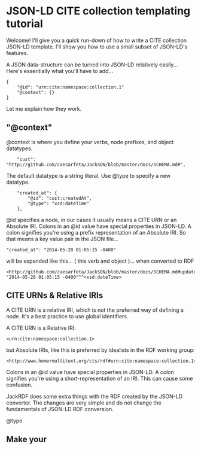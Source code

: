# JSON-LD CITE collection templating tutorial

Welcome!
I'll give you a quick run-down of how to write a CITE collection JSON-LD template.
I'll show you how to use a small subset of JSON-LD's features.

A JSON data-structure can be turned into JSON-LD relatively easily...
Here's essentially what you'll have to add...

	{
		"@id": "urn:cite:namespace:collection.1"
		"@context": {}
	}

Let me explain how they work.

## "@context"

@context is where you define your verbs, node prefixes, and object datatypes.

		"cust": "http://github.com/caesarfeta/JackSON/blob/master/docs/SCHEMA.md#",

The default datatype is a string literal.
Use @type to specify a new datatype.

		"created_at": {
			"@id": "cust:createdAt",
			"@type": "xsd:dateTime"
		},

@id specifies a node, in our cases it usually means a CITE URN or an Absolute IRI.
Colons in an @id value have special properties in JSON-LD.
A colon signifies you're using a prefix representation of an Absolute IRI.
So that means a key value pair in the JSON file... 

	"created_at": "2014-05-28 01:05:15 -0400"

will be expanded like this... ( this verb and object )... when converted to RDF

	<http://github.com/caesarfeta/JackSON/blob/master/docs/SCHEMA.md#updatedAt> "2014-05-28 01:05:15 -0400"^^<xsd:dateTime>

## CITE URNs & Relative IRIs

A CITE URN is a relative IRI, which is not the preferred way of defining a node.
It's a best practice to use global identifiers.

A CITE URN is a Relative IRI:

	<urn:cite:namespace:collection.1>

but Absolute IRIs, like this is preferred by idealists in the RDF working group:

	<http://www.homermultitext.org/cts/rdf#urn:cite:namespace:collection.1>


Colons in an @id value have special properties in JSON-LD.
A colon signifies you're using a short-representation of an IRI.
This can cause some confusion.

JackRDF does some extra things with the RDF created by the JSON-LD converter.
The changes are very simple and do not change the fundamentals of JSON-LD RDF conversion.

@type

## Make your
